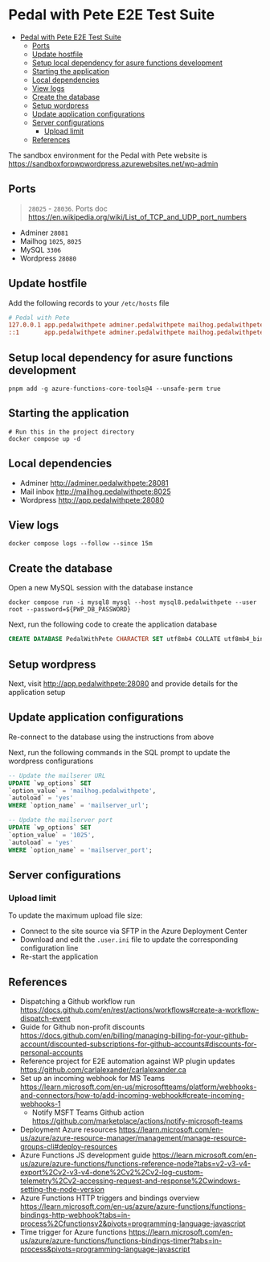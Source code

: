# Pedal with Pete E2E Test Suite

- [Pedal with Pete E2E Test Suite](#pedal-with-pete-e2e-test-suite)
  - [Ports](#ports)
  - [Update hostfile](#update-hostfile)
  - [Setup local dependency for asure functions development](#setup-local-dependency-for-asure-functions-development)
  - [Starting the application](#starting-the-application)
  - [Local dependencies](#local-dependencies)
  - [View logs](#view-logs)
  - [Create the database](#create-the-database)
  - [Setup wordpress](#setup-wordpress)
  - [Update application configurations](#update-application-configurations)
  - [Server configurations](#server-configurations)
    - [Upload limit](#upload-limit)
  - [References](#references)

The sandbox environment for the Pedal with Pete website is <https://sandboxforpwpwordpress.azurewebsites.net/wp-admin>

## Ports

> `28025` - `28036`. Ports doc <https://en.wikipedia.org/wiki/List_of_TCP_and_UDP_port_numbers>

- Adminer `28081`
- Mailhog `1025`, `8025`
- MySQL `3306`
- Wordpress `28080`

## Update hostfile

Add the following records to your `/etc/hosts` file

```ini
# Pedal with Pete
127.0.0.1 app.pedalwithpete adminer.pedalwithpete mailhog.pedalwithpete
::1       app.pedalwithpete adminer.pedalwithpete mailhog.pedalwithpete
```

## Setup local dependency for asure functions development

```shell
pnpm add -g azure-functions-core-tools@4 --unsafe-perm true
```

## Starting the application

```shell
# Run this in the project directory
docker compose up -d
```

## Local dependencies

- Adminer <http://adminer.pedalwithpete:28081>
- Mail inbox <http://mailhog.pedalwithpete:8025>
- Wordpress <http://app.pedalwithpete:28080>

## View logs

```shell
docker compose logs --follow --since 15m
```

## Create the database

Open a new MySQL session with the database instance

```shell
docker compose run -i mysql8 mysql --host mysql8.pedalwithpete --user root --password=${PWP_DB_PASSWORD}
```

Next, run the following code to create the application database

```sql
CREATE DATABASE PedalWithPete CHARACTER SET utf8mb4 COLLATE utf8mb4_bin;
```

## Setup wordpress

Next, visit <http://app.pedalwithpete:28080> and provide details for the application setup

## Update application configurations

Re-connect to the database using the instructions from above

Next, run the following commands in the SQL prompt to update the wordpress configurations

```sql
-- Update the mailserer URL
UPDATE `wp_options` SET
`option_value` = 'mailhog.pedalwithpete',
`autoload` = 'yes'
WHERE `option_name` = 'mailserver_url';

-- Update the mailserver port
UPDATE `wp_options` SET
`option_value` = '1025',
`autoload` = 'yes'
WHERE `option_name` = 'mailserver_port';
```

## Server configurations

### Upload limit

To update the maximum upload file size:

- Connect to the site source via SFTP in the Azure Deployment Center
- Download and edit the `.user.ini` file to update the corresponding configuration line
- Re-start the application

## References

- Dispatching a Github workflow run <https://docs.github.com/en/rest/actions/workflows#create-a-workflow-dispatch-event>
- Guide for Github non-profit discounts <https://docs.github.com/en/billing/managing-billing-for-your-github-account/discounted-subscriptions-for-github-accounts#discounts-for-personal-accounts>
- Reference project for E2E automation against WP plugin updates <https://github.com/carlalexander/carlalexander.ca>
- Set up an incoming webhook for MS Teams <https://learn.microsoft.com/en-us/microsoftteams/platform/webhooks-and-connectors/how-to/add-incoming-webhook#create-incoming-webhooks-1>
  - Notify MSFT Teams Github action <https://github.com/marketplace/actions/notify-microsoft-teams>
- Deployment Azure resources <https://learn.microsoft.com/en-us/azure/azure-resource-manager/management/manage-resource-groups-cli#deploy-resources>
- Azure Functions JS development guide <https://learn.microsoft.com/en-us/azure/azure-functions/functions-reference-node?tabs=v2-v3-v4-export%2Cv2-v3-v4-done%2Cv2%2Cv2-log-custom-telemetry%2Cv2-accessing-request-and-response%2Cwindows-setting-the-node-version>
- Azure Functions HTTP triggers and bindings overview <https://learn.microsoft.com/en-us/azure/azure-functions/functions-bindings-http-webhook?tabs=in-process%2Cfunctionsv2&pivots=programming-language-javascript>
- Time trigger for Azure functions <https://learn.microsoft.com/en-us/azure/azure-functions/functions-bindings-timer?tabs=in-process&pivots=programming-language-javascript>

